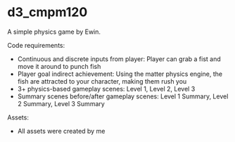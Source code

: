 # d3_cmpm120
A simple physics game by Ewin.

Code requirements:
 - Continuous and discrete inputs from player: Player can grab a fist and move it around to punch fish
 - Player goal indirect achievement: Using the matter physics engine, the fish are attracted to your character, making them rush you
 - 3+ physics-based gameplay scenes: Level 1, Level 2, Level 3
 - Summary scenes before/after gameplay scenes: Level 1 Summary, Level 2 Summary, Level 3 Summary

Assets:
 - All assets were created by me